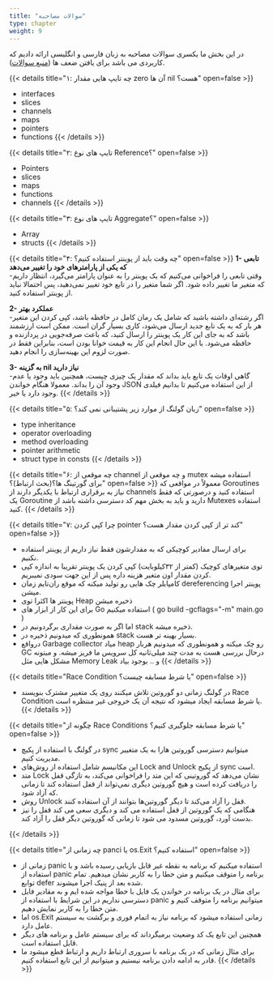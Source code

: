 ```yaml
---
title: "سوالات مصاحبه"
type: chapter
weight: 9
---
```


در این بخش ما یکسری سوالات مصاحبه به زبان فارسی و انگلیسی ارائه دادیم که کاربردی می باشد برای یافتن ضعف ها ([منبع سوالات](https://github.com/mrbardia72/Go-Interview-Questions-And-Answers)).


{{< details title="۱: چه تایپ هایی مقدار zero آن ها nil هست؟" open=false >}}
- interfaces
- slices
- channels
- maps
- pointers
- functions
{{< /details >}}

{{< details title="۲: تایپ های نوع Reference؟" open=false >}}
- Pointers
- slices
- maps
- functions
- channels
{{< /details >}}

{{< details title="۳: تایپ های نوع Aggregate؟" open=false >}}
- Array
- structs
{{< /details >}}

{{< details title="۴: چه وقت باید از پوینتر استفاده کنیم؟" open=false >}}
**1- تابعی که یکی از پارامترهای خود را تغییر می‌دهد**  
-وقتی تابعی را فراخوانی می‌کنیم که یک پوینتر را به عنوان پارامتر می‌گیرد، انتظار داریم که متغیر ما تغییر داده شود. اگر شما متغیر را در تابع خود تغییر نمی‌دهید، پس احتمالا نباید از پوینتر استفاده کنید.

**2- عملکرد بهتر**  
-اگر رشته‌ای داشته باشید که شامل یک رمان کامل در حافظه باشد، کپی کردن این متغیر هر بار که به یک تابع جدید ارسال می‌شود، کاری بسیار گران است. ممکن است ارزشمند باشد که به جای این کار یک پوینتر را ارسال کنید، که باعث صرفه‌جویی در پردازنده و حافظه می‌شود. با این حال انجام این کار به قیمت خوانا بودن است، بنابراین فقط در صورت لزوم این بهینه‌سازی را انجام دهید.

**3- به گزینه nil نیاز دارید**  
-گاهی اوقات یک تابع باید بداند که مقدار یک چیزی چیست، همچنین باید وجود یا عدم وجود آن را بداند. معمولا هنگام خواندن JSON از این استفاده می‌کنیم تا بدانیم فیلدی وجود دارد یا خیر.
{{< /details >}}

{{< details title="۵: زبان گولنگ از موارد زیر پشتیبانی نمی کند؟" open=false >}}
- type inheritance
- operator overloading
- method overloading
- pointer arithmetic
- struct type in consts
{{< /details >}}

{{< details title="۶: چه موقعی از channel و چه موقعی از mutex استفاده میشه برای گورتینگ ها؟(بحث ارتباط)؟" open=false >}}
معمولاً در مواقعی که Goroutines نیاز به برقراری ارتباط با یکدیگر دارند از channels استفاده کنید و درصورتی که فقط یک Goroutine دارید و باید به بخش مهم کد دسترسی داشته باشد از Mutexes استفاده کنید.
{{< /details >}}

{{< details title="۷: چرا کپی کردن pointer کند تر از کپی کردن مقدار هست؟" open=false >}}
- برای ارسال مقادیر کوچیکی که به مقدارشون فقط نیاز داریم از پوینتر استفاده نکنیم.  
- توی متغیرهای کوچیک (کمتر از ۳۲کیلوبایت) کپی کردن یک پوینتر تقریبا به اندازه کپی کردن مقدار اون متغیر هزینه داره پس از این جهت سودی نمیبریم.  
- کامپایلر چک هایی رو تولید میکنه که موقع ران‌تایم زمان dereferencing پوینتر اجرا میشن.  
- پوینتر ها اکثرا توی Heap ذخیره میشن  
- برای این کار از ابزار های Go استفاده میکنیم ( go build -gcflags="-m" main.go )  
- اما اگر به صورت مقداری برگردونیم در stack ذخیره میشه.  
- همونطوری که میدونیم ذخیره در stack بسیار بهینه تر هست.  
- درواقع Garbage collector میاد heap رو چک میکنه و همونطوری که میدونیم هربار GC درحال بررسی هست به مدت چند میلی‌ثانیه کل سرویس ما فریز میشه. و میتونه مشکل هایی مثل Memory Leak و .. بوجود بیاد
{{< /details >}}

{{< details title="Race Condition یا شرط مسابقه چیست؟" open=false >}}
- در گولنگ زمانی دو گوروتین تلاش میکنند روی یک متغییر مشترک بنویسند Race Condition یا شرط مسابقه ایجاد میشود که نتیجه آن یک خروجی غیر منتظره است.
{{< /details >}}
  
 {{< details title="چگونه از Race Conditions یا شرط مسابقه جلوگیری کنیم؟" open=false >}}
- در گولنگ با استفاده از پکیچ sync میتوانیم دسترسی گوروتین هارا به یک متغییر مدیریت کنیم.
- این مکانیسم شامل استفاده از روش‌های Lock and Unlock از پکیج sync است.
- متد Lock نشان می‌دهد که گوروتینی که این متد را فراخوانی می‌کند، به تازگی قفل را دریافت کرده است و هیچ گوروتین دیگری نمی‌تواند از قفل استفاده کند تا زمانی که آزاد شود.
- روش Unlock قفل را آزاد می‌کند تا دیگر گوروتین‌ها بتوانند از آن استفاده کنند.
- هنگامی که یک گوروتین از قفل استفاده می کند و دیگری سعی می کند قفل را نیز بدست آورد، گوروتین مسدود می شود تا زمانی که گوروتین دیگر قفل را آزاد کند.

{{< /details >}}

 {{< details title="چه زمانی از panci یا os.Exit استفاده کنیم؟" open=false >}}
- زمانی از panic استفاده میکنیم که برنامه به نقطه غیر قابل بازیابی رسیده باشد و با استفاده از panic برنامه را متوقف میکنیم و متن خطا را به کاربر نشان میدهیم. تمام توابع defer شده بعد از پنیک اجرا میشوند.
- برای مثال در یک برنامه در خواندن یک فایل با خطا مواجه شده ایم و به مقادیر فایل دسترسی نداریم در این شرایط با استفاده از panic میتوانیم برنامه را متوقف کنیم و متن خطا را به کاربر نمایش دهیم.
- اما os.Exit زمانی استفاده میشود که برنامه نیاز به اتمام فوری و برگشت به سیستم عامل دارد.
- همچنین این تابع یک کد وضعیت برمیگرداند که برای سیستم عامل و برنامه های دیگر قابل استفاده است.
- برای مثال زمانی که در یک برنامه با سروری ارتباط داریم و ارتباط قطع میشود ما قادر به ادامه دادن برنامه نیستیم و میتوانیم از این تابع استفاده کنیم.
{{< /details >}}
